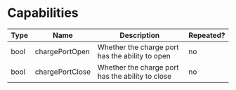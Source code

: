 # Capabilities

Type|Name|Description|Repeated?
-|-|-|-
bool|chargePortOpen|Whether the charge port has the ability to open|no
bool|chargePortClose|Whether the charge port has the ability to close|no